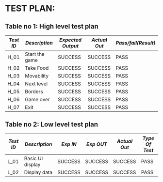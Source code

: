 # TEST PLAN:

## Table no 1: High level test plan

| *Test ID* | *Description*                                              | *Expected Output* | *Actual Out* |*Pass/fail(Result)*  |    
|-------------|--------------------------------------------------------------|  ------------       |-------------   |----------------       |
|  H_01       |Start the game                                                |  SUCCESS            |SUCCESS         | PASS                  |
|  H_02       |Take Food                                                   |  SUCCESS            |SUCCESS         | PASS                  |
|  H_03       |Movability                                                 |  SUCCESS            |SUCCESS         | PASS                  |
|  H_04       |Next level                                               |  SUCCESS            |SUCCESS         | PASS                  |
|  H_05        | Borders                                                |    SUCCESS          |SUCCESS            |PASS
|  H_06       |Game over                                                  |  SUCCESS            |SUCCESS         | PASS                  |
|  H_07       |Exit                                                          |  SUCCESS            |SUCCESS         | PASS                  |

## Table no 2: Low level test plan

| *Test ID* | *Description*                                              | *Exp IN* | *Exp OUT* | *Actual Out* |*Type Of Test*  |    
|-------------|--------------------------------------------------------------|------------|-------------|----------------|------------------|
|  L_01       |Basic UI display                                              |  SUCCESS   |SUCCESS      |SUCCESS         |PASS              | 
|  L_02       |Display data                                                  |  SUCCESS   |SUCCESS      |SUCCESS         |PASS              |
